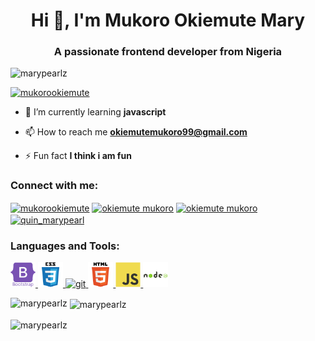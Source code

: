 <h1 align="center">Hi 👋, I'm Mukoro Okiemute Mary</h1>
<h3 align="center">A passionate frontend developer from Nigeria</h3>

<p align="left"> <img src="https://komarev.com/ghpvc/?username=marypearlz&label=Profile%20views&color=0e75b6&style=flat" alt="marypearlz" /> </p>

<p align="left"> <a href="https://twitter.com/mukorookiemute" target="blank"><img src="https://img.shields.io/twitter/follow/mukorookiemute?logo=twitter&style=for-the-badge" alt="mukorookiemute" /></a> </p>

- 🌱 I’m currently learning **javascript**

- 📫 How to reach me **okiemutemukoro99@gmail.com**

- ⚡ Fun fact **I think i am fun**

<h3 align="left">Connect with me:</h3>
<p align="left">
<a href="https://twitter.com/mukorookiemute" target="blank"><img align="center" src="https://raw.githubusercontent.com/rahuldkjain/github-profile-readme-generator/master/src/images/icons/Social/twitter.svg" alt="mukorookiemute" height="30" width="40" /></a>
<a href="https://linkedin.com/in/okiemute mukoro" target="blank"><img align="center" src="https://raw.githubusercontent.com/rahuldkjain/github-profile-readme-generator/master/src/images/icons/Social/linked-in-alt.svg" alt="okiemute mukoro" height="30" width="40" /></a>
<a href="https://fb.com/okiemute mukoro" target="blank"><img align="center" src="https://raw.githubusercontent.com/rahuldkjain/github-profile-readme-generator/master/src/images/icons/Social/facebook.svg" alt="okiemute mukoro" height="30" width="40" /></a>
<a href="https://instagram.com/quin_marypearl" target="blank"><img align="center" src="https://raw.githubusercontent.com/rahuldkjain/github-profile-readme-generator/master/src/images/icons/Social/instagram.svg" alt="quin_marypearl" height="30" width="40" /></a>
</p>

<h3 align="left">Languages and Tools:</h3>
<p align="left"> <a href="https://getbootstrap.com" target="_blank" rel="noreferrer"> <img src="https://raw.githubusercontent.com/devicons/devicon/master/icons/bootstrap/bootstrap-plain-wordmark.svg" alt="bootstrap" width="40" height="40"/> </a> <a href="https://www.w3schools.com/css/" target="_blank" rel="noreferrer"> <img src="https://raw.githubusercontent.com/devicons/devicon/master/icons/css3/css3-original-wordmark.svg" alt="css3" width="40" height="40"/> </a> <a href="https://git-scm.com/" target="_blank" rel="noreferrer"> <img src="https://www.vectorlogo.zone/logos/git-scm/git-scm-icon.svg" alt="git" width="40" height="40"/> </a> <a href="https://www.w3.org/html/" target="_blank" rel="noreferrer"> <img src="https://raw.githubusercontent.com/devicons/devicon/master/icons/html5/html5-original-wordmark.svg" alt="html5" width="40" height="40"/> </a> <a href="https://developer.mozilla.org/en-US/docs/Web/JavaScript" target="_blank" rel="noreferrer"> <img src="https://raw.githubusercontent.com/devicons/devicon/master/icons/javascript/javascript-original.svg" alt="javascript" width="40" height="40"/> </a> <a href="https://nodejs.org" target="_blank" rel="noreferrer"> <img src="https://raw.githubusercontent.com/devicons/devicon/master/icons/nodejs/nodejs-original-wordmark.svg" alt="nodejs" width="40" height="40"/> </a> </p>

<p><img align="left" src="https://github-readme-stats.vercel.app/api/top-langs?username=marypearlz&show_icons=true&locale=en&layout=compact" alt="marypearlz" /></p>

<p>&nbsp;<img align="center" src="https://github-readme-stats.vercel.app/api?username=marypearlz&show_icons=true&locale=en" alt="marypearlz" /></p>

<p><img align="center" src="https://github-readme-streak-stats.herokuapp.com/?user=marypearlz&" alt="marypearlz" /></p>

